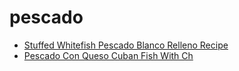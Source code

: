 # pescado

 * [Stuffed Whitefish Pescado Blanco Relleno Recipe](../index/s/stuffed-whitefish-pescado-blanco-relleno-recipe.json)
 * [Pescado Con Queso Cuban Fish With Ch](../index/p/pescado-con-queso-cuban-fish-with-ch.json)
